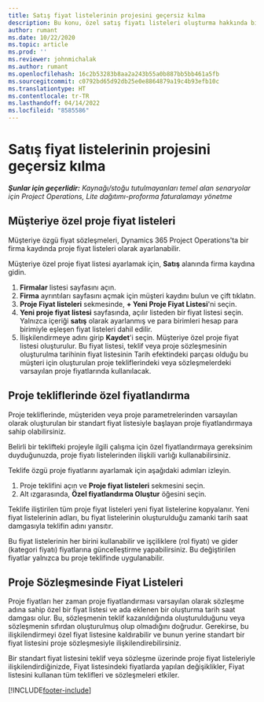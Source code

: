 ```yaml
---
title: Satış fiyat listelerinin projesini geçersiz kılma
description: Bu konu, özel satış fiyatı listeleri oluşturma hakkında bilgi sağlar.
author: rumant
ms.date: 10/22/2020
ms.topic: article
ms.prod: ''
ms.reviewer: johnmichalak
ms.author: rumant
ms.openlocfilehash: 16c2b53283b8aa2a243b55a0b887bb5bb461a5fb
ms.sourcegitcommit: c0792bd65d92db25e0e8864879a19c4b93efb10c
ms.translationtype: HT
ms.contentlocale: tr-TR
ms.lasthandoff: 04/14/2022
ms.locfileid: "8585586"
---
```

# <a name="override-project-sales-price-lists"></a>Satış fiyat listelerinin projesini geçersiz kılma

_**Şunlar için geçerlidir:** Kaynağı/stoğu tutulmayanları temel alan senaryolar için Project Operations, Lite dağıtımı-proforma faturalamayı yönetme_

## <a name="customer-specific-project-price-lists"></a>Müşteriye özel proje fiyat listeleri

Müşteriye özgü fiyat sözleşmeleri, Dynamics 365 Project Operations'ta bir firma kaydında proje fiyat listeleri olarak ayarlanabilir.

Müşteriye özel proje fiyat listesi ayarlamak için, **Satış** alanında firma kaydına gidin.

1. **Firmalar** listesi sayfasını açın.
2. **Firma** ayrıntıları sayfasını açmak için müşteri kaydını bulun ve çift tıklatın.
3. **Proje Fiyat listeleri** sekmesinde, **+ Yeni Proje Fiyat Listesi**'ni seçin.
4. **Yeni proje fiyat listesi** sayfasında, açılır listeden bir fiyat listesi seçin. Yalnızca içeriği **satış** olarak ayarlanmış ve para birimleri hesap para birimiyle eşleşen fiyat listeleri dahil edilir.
5. İlişkilendirmeye adını girip **Kaydet**'i seçin. Müşteriye özel proje fiyat listesi oluşturulur. Bu fiyat listesi, teklif veya proje sözleşmesinin oluşturulma tarihinin fiyat listesinin Tarih efektindeki parçası olduğu bu müşteri için oluşturulan proje tekliflerindeki veya sözleşmelerdeki varsayılan proje fiyatlarında kullanılacak.

## <a name="custom-pricing-on-project-quotes"></a>Proje tekliflerinde özel fiyatlandırma

Proje tekliflerinde, müşteriden veya proje parametrelerinden varsayılan olarak oluşturulan bir standart fiyat listesiyle başlayan proje fiyatlandırmaya sahip olabilirsiniz.

Belirli bir teklifteki projeyle ilgili çalışma için özel fiyatlandırmaya gereksinim duyduğunuzda, proje fiyatı listelerinden ilişkili varlığı kullanabilirsiniz.

Teklife özgü proje fiyatlarını ayarlamak için aşağıdaki adımları izleyin.

1. Proje teklifini açın ve **Proje fiyat listeleri** sekmesini seçin.
2. Alt ızgarasında, **Özel fiyatlandırma Oluştur** öğesini seçin.

Teklife iliştirilen tüm proje fiyat listeleri yeni fiyat listelerine kopyalanır. Yeni fiyat listelerinin adları, bu fiyat listelerinin oluşturulduğu zamanki tarih saat damgasıyla teklifin adını yansıtır.

Bu fiyat listelerinin her birini kullanabilir ve işçiliklere (rol fiyatı) ve gider (kategori fiyatı) fiyatlarına güncelleştirme yapabilirsiniz. Bu değiştirilen fiyatlar yalnızca bu proje teklifinde uygulanabilir.

## <a name="price-lists-on-a-project-contract"></a>Proje Sözleşmesinde Fiyat Listeleri

Proje fiyatları her zaman proje fiyatlandırması varsayılan olarak sözleşme adına sahip özel bir fiyat listesi ve ada eklenen bir oluşturma tarih saat damgası olur. Bu, sözleşmenin teklif kazanıldığında oluşturulduğunu veya sözleşmenin sıfırdan oluşturulmuş olup olmadığını doğrudur. Gerekirse, bu ilişkilendirmeyi özel fiyat listesine kaldırabilir ve bunun yerine standart bir fiyat listesini proje sözleşmesiyle ilişkilendirebilirsiniz.

Bir standart fiyat listesini teklif veya sözleşme üzerinde proje fiyat listeleriyle ilişkilendirdiğinizde, Fiyat listesindeki fiyatlarda yapılan değişiklikler, Fiyat listesini kullanan tüm teklifleri ve sözleşmeleri etkiler.


[!INCLUDE[footer-include](../includes/footer-banner.md)]